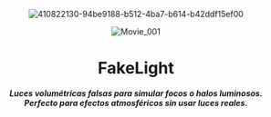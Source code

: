 <header>

![410822130-94be9188-b512-4ba7-b614-b42ddf15ef00](https://github.com/user-attachments/assets/62a08a95-9686-46a1-a06a-3d1ecec688fe)

![Movie_001](https://github.com/user-attachments/assets/765dc46e-a193-4303-a2aa-cd4737088ff5)


# **FakeLight**

_**Luces volumétricas falsas para simular focos o halos luminosos. Perfecto para efectos atmosféricos sin usar luces reales.**_


</header>
   
<footer>

</footer>
